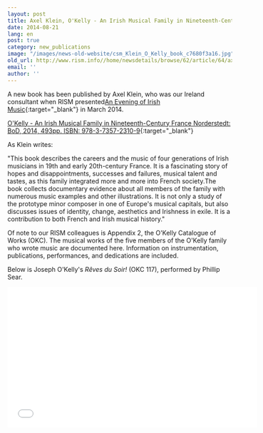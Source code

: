 ```yaml
---
layout: post
title: Axel Klein, O'Kelly - An Irish Musical Family in Nineteenth-Century France
date: 2014-08-21
lang: en
post: true
category: new_publications
image: "/images/news-old-website/csm_Klein_O_Kelly_book_c7680f3a16.jpg"
old_url: http://www.rism.info//home/newsdetails/browse/62/article/64/axel-klein-okelly-an-irish-musical-family-in-nineteenth-century-france.html
email: ''
author: ''
---
```


A new book has been published by Axel Klein, who was our Ireland consultant when RISM presented[An Evening of Irish Music](/events/2014/02/24/an-evening-of-irish-music.html){:target="_blank"} in March 2014.

[O'Kelly - An Irish Musical Family in Nineteenth-Century France Norderstedt: BoD, 2014, 493pp. ISBN: 978-3-7357-2310-9](http://axelklein.de/publications/books/){:target="_blank"}

As Klein writes:

"This book describes the careers and the music of four generations of Irish musicians in 19th and early 20th-century France. It is a fascinating story of hopes and disappointments, successes and failures, musical talent and tastes, as this family integrated more and more into French society.The book collects documentary evidence about all members of the family with numerous music examples and other illustrations. It is not only a study of the prototype minor composer in one of Europe's musical capitals, but also discusses issues of identity, change, aesthetics and Irishness in exile. It is a contribution to both French and Irish musical history."

Of note to our RISM colleagues is Appendix 2, the O'Kelly Catalogue of Works (OKC). The musical works of the five members of the O'Kelly family who wrote music are documented here. Information on instrumentation, publications, performances, and dedications are included.

Below is Joseph O'Kelly's _Rêves du Soir!_ (OKC 117), performed by Phillip Sear.

<iframe width="560" height="315" src="//www.youtube.com/embed/u5mkmW2rBPE" frameborder="0" allowfullscreen></iframe>